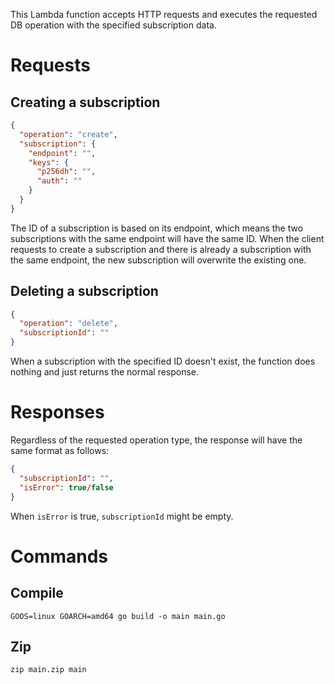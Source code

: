This Lambda function accepts HTTP requests and executes the requested DB operation with the specified subscription data.

# Requests

## Creating a subscription

```json
{
  "operation": "create",
  "subscription": {
    "endpoint": "",
    "keys": {
      "p256dh": "",
      "auth": ""
    }
  }
}
```

The ID of a subscription is based on its endpoint, which means the two subscriptions with the same endpoint will have the same ID.
When the client requests to create a subscription and there is already a subscription with the same endpoint, the new subscription will overwrite the existing one.

## Deleting a subscription

```json
{
  "operation": "delete",
  "subscriptionId": ""
}
```

When a subscription with the specified ID doesn't exist, the function does nothing and just returns the normal response.

# Responses

Regardless of the requested operation type, the response will have the same format as follows:

```json
{
  "subscriptionId": "",
  "isError": true/false
}
```

When `isError` is true, `subscriptionId` might be empty.

# Commands

## Compile

`GOOS=linux GOARCH=amd64 go build -o main main.go`

## Zip

`zip main.zip main`
